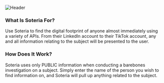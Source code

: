 ![Header](./github-header-image-RE.png)


<h3> What Is Soteria For? </h3>
Use Soteria to find the digital footprint of anyone almost immediately using a variety of APIs. From their LinkedIn account to their TikTok account, any and all information relating to the subject will be presented to the user.

<h3> How Does It Work?</h3>
Soteria uses only PUBLIC information when conducting a barebones investigation on a subject.
Simply enter the name of the person you wish to find information on, and Soteria will pull up anything related to the subject.


